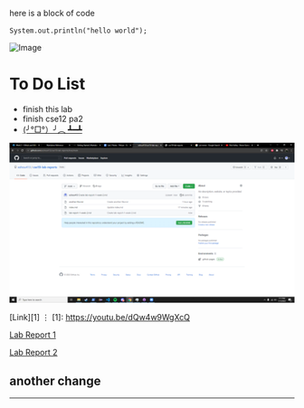 here is a block of code 
```
System.out.println("hello world");
```

![Image](https://i.kym-cdn.com/entries/icons/original/000/026/638/cat.jpg)

# To Do List
* finish this lab
* finish cse12 pa2
* [(╯°□°）╯︵ ┻━┻](https://youtu.be/dQw4w9WgXcQ)

![Image](screenshot.png)

[Link][1]
⋮
[1]: https://youtu.be/dQw4w9WgXcQ

[Lab Report 1](lab-report-1-week-2.html)

[Lab Report 2](lab-report-2-week-4.html)

## another change
---
